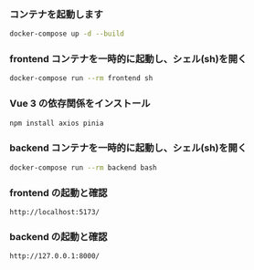 ﻿### **コンテナを起動します**
```bash
docker-compose up -d --build
```


### **frontend コンテナを一時的に起動し、シェル(sh)を開く**
```bash
docker-compose run --rm frontend sh
```


### **Vue 3 の依存関係をインストール**
```bash
npm install axios pinia
```



### **backend コンテナを一時的に起動し、シェル(sh)を開く**
```bash
docker-compose run --rm backend bash
```



### **frontend の起動と確認**
```
http://localhost:5173/
```


### **backend の起動と確認**
```
http://127.0.0.1:8000/
```